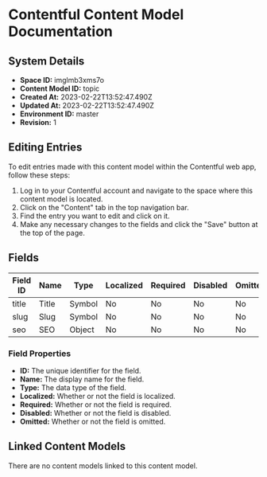 # Contentful Content Model Documentation

## System Details

- **Space ID:** imglmb3xms7o
- **Content Model ID:** topic
- **Created At:** 2023-02-22T13:52:47.490Z
- **Updated At:** 2023-02-22T13:52:47.490Z
- **Environment ID:** master
- **Revision:** 1

## Editing Entries

To edit entries made with this content model within the Contentful web app, follow these steps:

1. Log in to your Contentful account and navigate to the space where this content model is located.
2. Click on the "Content" tab in the top navigation bar.
3. Find the entry you want to edit and click on it.
4. Make any necessary changes to the fields and click the "Save" button at the top of the page.

## Fields

| Field ID | Name | Type | Localized | Required | Disabled | Omitted |
| --- | --- | --- | --- | --- | --- | --- |
| title | Title | Symbol | No | No | No | No |
| slug | Slug | Symbol | No | No | No | No |
| seo | SEO | Object | No | No | No | No |

### Field Properties

- **ID:** The unique identifier for the field.
- **Name:** The display name for the field.
- **Type:** The data type of the field.
- **Localized:** Whether or not the field is localized.
- **Required:** Whether or not the field is required.
- **Disabled:** Whether or not the field is disabled.
- **Omitted:** Whether or not the field is omitted.

## Linked Content Models

There are no content models linked to this content model.